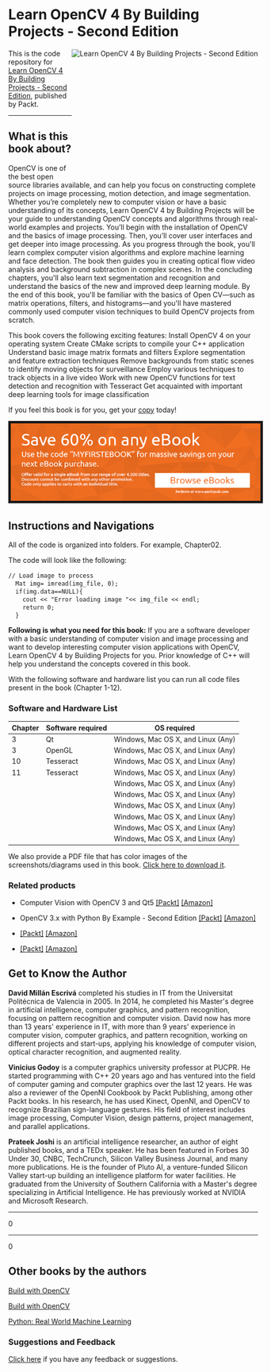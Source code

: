 # Learn OpenCV 4 By Building Projects - Second Edition

<a href="https://www.packtpub.com/application-development/learn-opencv-4-building-projects-second-edition?utm_source=github&utm_medium=repository&utm_campaign=9781789341225 "><img src="https://d255esdrn735hr.cloudfront.net/sites/default/files/imagecache/ppv4_main_book_cover/B11299%20MockupCover_0.png" alt="Learn OpenCV 4 By Building Projects - Second Edition" height="256px" align="right"></a>

This is the code repository for [Learn OpenCV 4 By Building Projects - Second Edition](https://www.packtpub.com/application-development/learn-opencv-4-building-projects-second-edition?utm_source=github&utm_medium=repository&utm_campaign=9781789341225 ), published by Packt.

****

## What is this book about?
OpenCV is one of the best open source libraries available, and can help you focus on constructing complete projects on image processing, motion detection, and image segmentation. Whether you’re completely new to computer vision or have a basic understanding of its concepts, Learn OpenCV 4 by Building Projects will be your guide to understanding OpenCV concepts and algorithms through real-world examples and projects. You’ll begin with the installation of OpenCV and the basics of image processing. Then, you’ll cover user interfaces and get deeper into image processing. As you progress through the book, you'll learn complex computer vision algorithms and explore machine learning and face detection. The book then guides you in creating optical flow video analysis and background subtraction in complex scenes. In the concluding chapters, you'll also learn text segmentation and recognition and understand the basics of the new and improved deep learning module. By the end of this book, you'll be familiar with the basics of Open CV—such as matrix operations, filters, and histograms—and you'll have mastered commonly used computer vision techniques to build OpenCV projects from scratch.

This book covers the following exciting features:
Install OpenCV 4 on your operating system 
Create CMake scripts to compile your C++ application 
Understand basic image matrix formats and filters 
Explore segmentation and feature extraction techniques 
Remove backgrounds from static scenes to identify moving objects for surveillance 
Employ various techniques to track objects in a live video 
Work with new OpenCV functions for text detection and recognition with Tesseract 
Get acquainted with important deep learning tools for image classification 

If you feel this book is for you, get your [copy](https://www.amazon.com/dp/1789341221) today!

<a href="https://www.packtpub.com/?utm_source=github&utm_medium=banner&utm_campaign=GitHubBanner"><img src="https://raw.githubusercontent.com/PacktPublishing/GitHub/master/GitHub.png" 
alt="https://www.packtpub.com/" border="5" /></a>

## Instructions and Navigations
All of the code is organized into folders. For example, Chapter02.

The code will look like the following:
```
// Load image to process 
  Mat img= imread(img_file, 0); 
  if(img.data==NULL){ 
    cout << "Error loading image "<< img_file << endl; 
    return 0; 
  } 
```

**Following is what you need for this book:**
If you are a software developer with a basic understanding of computer vision and image processing and want to develop interesting computer vision applications with OpenCV, Learn OpenCV 4 by Building Projects for you. Prior knowledge of C++ will help you understand the concepts covered in this book.

With the following software and hardware list you can run all code files present in the book (Chapter 1-12).
### Software and Hardware List
| Chapter | Software required | OS required |
| -------- | ------------------------------------ | ----------------------------------- |
| 3 | Qt | Windows, Mac OS X, and Linux (Any) |
| 3 | OpenGL | Windows, Mac OS X, and Linux (Any) |
| 10 | Tesseract | Windows, Mac OS X, and Linux (Any) |
| 11 | Tesseract | Windows, Mac OS X, and Linux (Any) |
|  |  | Windows, Mac OS X, and Linux (Any) |
|  |  | Windows, Mac OS X, and Linux (Any) |
|  |  | Windows, Mac OS X, and Linux (Any) |
|  |  | Windows, Mac OS X, and Linux (Any) |
|  |  | Windows, Mac OS X, and Linux (Any) |
|  |  | Windows, Mac OS X, and Linux (Any) |

We also provide a PDF file that has color images of the screenshots/diagrams used in this book. [Click here to download it](http://www.packtpub.com/sites/default/files/downloads/Bookname_ColorImages.pdf).

### Related products
* Computer Vision with OpenCV 3 and Qt5 [[Packt]](https://www.packtpub.com/application-development/computer-vision-opencv-3-and-qt5?utm_source=github&utm_medium=repository&utm_campaign=9781788472395 ) [[Amazon]](https://www.amazon.com/dp/178847239X)

* OpenCV 3.x with Python By Example - Second Edition [[Packt]](https://www.packtpub.com/application-development/opencv-3x-python-example-second-edition?utm_source=github&utm_medium=repository&utm_campaign=9781788396905 ) [[Amazon]](https://www.amazon.com/dp/1788396901)

*  [[Packt]]() [[Amazon]](https://www.amazon.com/dp/)

*  [[Packt]]() [[Amazon]](https://www.amazon.com/dp/)

## Get to Know the Author
**David Millán Escrivá**
completed his studies in IT from the Universitat Politécnica de Valencia in 2005. In 2014, he completed his Master's degree in artificial intelligence, computer graphics, and pattern recognition, focusing on pattern recognition and computer vision. David now has more than 13 years' experience in IT, with more than 9 years' experience in computer vision, computer graphics, and pattern recognition, working on different projects and start-ups, applying his knowledge of computer vision, optical character recognition, and augmented reality.

**Vinicius Godoy**
is a computer graphics university professor at PUCPR. He started programming with C++ 20 years ago and has ventured into the field of computer gaming and computer graphics over the last 12 years. He was also a reviewer of the OpenNI Cookbook by Packt Publishing, among other Packt books. In his research, he has used Kinect, OpenNI, and OpenCV to recognize Brazilian sign-language gestures. His field of interest includes image processing, Computer Vision, design patterns, project management, and parallel applications.

**Prateek Joshi**
is an artificial intelligence researcher, an author of eight published books, and a TEDx speaker. He has been featured in Forbes 30 Under 30, CNBC, TechCrunch, Silicon Valley Business Journal, and many more publications. He is the founder of Pluto AI, a venture-funded Silicon Valley start-up building an intelligence platform for water facilities. He graduated from the University of Southern California with a Master's degree specializing in Artificial Intelligence. He has previously worked at NVIDIA and Microsoft Research.

****
0

****
0

## Other books by the authors
[Build with OpenCV](https://www.packtpub.com/application-development/build-opencv?utm_source=github&utm_medium=repository&utm_campaign=9781788294522 )

[Build with OpenCV](https://www.packtpub.com/application-development/build-opencv?utm_source=github&utm_medium=repository&utm_campaign=9781788294522 )

[Python: Real World Machine Learning](https://www.packtpub.com/big-data-and-business-intelligence/python-real-world-machine-learning?utm_source=github&utm_medium=repository&utm_campaign=9781787123212 )

[]()

[]()

### Suggestions and Feedback
[Click here](https://docs.google.com/forms/d/e/1FAIpQLSdy7dATC6QmEL81FIUuymZ0Wy9vH1jHkvpY57OiMeKGqib_Ow/viewform) if you have any feedback or suggestions.


